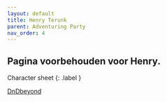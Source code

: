 ```yaml
---
layout: default
title: Henry Terunk
parent: Adventuring Party
nav_order: 4
---
```


## Pagina voorbehouden voor Henry.
Character sheet
{: .label }

[DnDbeyond](https://www.dndbeyond.com/characters/34441128)
